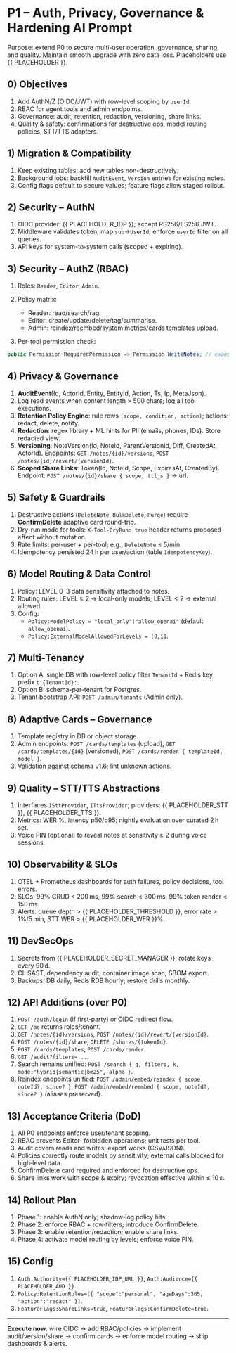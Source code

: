 # P1 – Auth, Privacy, Governance & Hardening AI Prompt

Purpose: extend P0 to secure multi-user operation, governance, sharing, and quality. Maintain smooth upgrade with zero data loss. Placeholders use {{ PLACEHOLDER }}.

## 0) Objectives

1. Add AuthN/Z (OIDC/JWT) with row-level scoping by `userId`.
2. RBAC for agent tools and admin endpoints.
3. Governance: audit, retention, redaction, versioning, share links.
4. Quality & safety: confirmations for destructive ops, model routing policies, STT/TTS adapters.

## 1) Migration & Compatibility

1. Keep existing tables; add new tables non-destructively.
2. Background jobs: backfill `AuditEvent`, `Version` entries for existing notes.
3. Config flags default to secure values; feature flags allow staged rollout.

## 2) Security – AuthN

1. OIDC provider: {{ PLACEHOLDER\_IDP }}; accept RS256/ES256 JWT.
2. Middleware validates token; map `sub`→`UserId`; enforce `userId` filter on all queries.
3. API keys for system-to-system calls (scoped + expiring).

## 3) Security – AuthZ (RBAC)

1. Roles: `Reader`, `Editor`, `Admin`.
2. Policy matrix:

   * Reader: read/search/rag.
   * Editor: create/update/delete/tag/summarise.
   * Admin: reindex/reembed/system metrics/cards templates upload.
3. Per-tool permission check:

```csharp
public Permission RequiredPermission => Permission.WriteNotes; // example
```

## 4) Privacy & Governance

1. **AuditEvent**(Id, ActorId, Entity, EntityId, Action, Ts, Ip, MetaJson).
2. Log read events when content length > 500 chars; log all tool executions.
3. **Retention Policy Engine**: rule rows `(scope, condition, action)`; actions: redact, delete, notify.
4. **Redaction**: regex library + ML hints for PII (emails, phones, IDs). Store redacted view.
5. **Versioning**: NoteVersion(Id, NoteId, ParentVersionId, Diff, CreatedAt, ActorId). Endpoints: `GET /notes/{id}/versions`, `POST /notes/{id}/revert/{versionId}`.
6. **Scoped Share Links**: Token(Id, NoteId, Scope, ExpiresAt, CreatedBy). Endpoint: `POST /notes/{id}/share { scope, ttl_s }` → url.

## 5) Safety & Guardrails

1. Destructive actions (`DeleteNote`, `BulkDelete`, `Purge`) require **ConfirmDelete** adaptive card round-trip.
2. Dry-run mode for tools: `X-Tool-DryRun: true` header returns proposed effect without mutation.
3. Rate limits: per-user + per-tool; e.g., `DeleteNote` ≤ 5/min.
4. Idempotency persisted 24 h per user/action (table `IdempotencyKey`).

## 6) Model Routing & Data Control

1. Policy: LEVEL 0–3 data sensitivity attached to notes.
2. Routing rules: LEVEL ≥ 2 → local-only models; LEVEL < 2 → external allowed.
3. Config:
   * `Policy:ModelPolicy = "local_only"|"allow_openai"` (default `allow_openai`).
   * `Policy:ExternalModelAllowedForLevels = [0,1]`.

## 7) Multi‑Tenancy

1. Option A: single DB with row-level policy filter `TenantId` + Redis key prefix `t:{TenantId}:`.
2. Option B: schema-per-tenant for Postgres.
3. Tenant bootstrap API: `POST /admin/tenants` (Admin only).

## 8) Adaptive Cards – Governance

1. Template registry in DB or object storage.
2. Admin endpoints: `POST /cards/templates` (upload), `GET /cards/templates/{id}` (versioned), `POST /cards/render { templateId, model }`.
3. Validation against schema v1.6; lint unknown actions.

## 9) Quality – STT/TTS Abstractions

1. Interfaces `ISttProvider`, `ITtsProvider`; providers: {{ PLACEHOLDER\_STT }}, {{ PLACEHOLDER\_TTS }}.
2. Metrics: WER %, latency p50/p95; nightly evaluation over curated 2 h set.
3. Voice PIN (optional) to reveal notes at sensitivity ≥ 2 during voice sessions.

## 10) Observability & SLOs

1. OTEL + Prometheus dashboards for auth failures, policy decisions, tool errors.
2. SLOs: 99% CRUD < 200 ms, 99% search < 300 ms, 99% token render < 150 ms.
3. Alerts: queue depth > {{ PLACEHOLDER\_THRESHOLD }}, error rate > 1%/5 min, STT WER > {{ PLACEHOLDER\_WER }}%.

## 11) DevSecOps

1. Secrets from {{ PLACEHOLDER\_SECRET\_MANAGER }}; rotate keys every 90 d.
2. CI: SAST, dependency audit, container image scan; SBOM export.
3. Backups: DB daily, Redis RDB hourly; restore drills monthly.

## 12) API Additions (over P0)

1. `POST /auth/login` (if first‑party) or OIDC redirect flow.
2. `GET /me` returns roles/tenant.
3. `GET /notes/{id}/versions`, `POST /notes/{id}/revert/{versionId}`.
4. `POST /notes/{id}/share`, `DELETE /shares/{tokenId}`.
5. `POST /cards/templates`, `POST /cards/render`.
6. `GET /audit?filters=...`.
7. Search remains unified: `POST /search { q, filters, k, mode:"hybrid|semantic|bm25", alpha }`.
8. Reindex endpoints unified: `POST /admin/embed/reindex { scope, noteId?, since? }`, `POST /admin/embed/reembed { scope, noteId?, since? }` (aliases preserved).

## 13) Acceptance Criteria (DoD)

1. All P0 endpoints enforce user/tenant scoping.
2. RBAC prevents Editor‑ forbidden operations; unit tests per tool.
3. Audit covers reads and writes; export works (CSV/JSON).
4. Policies correctly route models by sensitivity; external calls blocked for high‑level data.
5. ConfirmDelete card required and enforced for destructive ops.
6. Share links work with scope & expiry; revocation effective within ≤ 10 s.

## 14) Rollout Plan

1. Phase 1: enable AuthN only; shadow‑log policy hits.
2. Phase 2: enforce RBAC + row‑filters; introduce ConfirmDelete.
3. Phase 3: enable retention/redaction; enable share links.
4. Phase 4: activate model routing by levels; enforce voice PIN.

## 15) Config

1. `Auth:Authority={{ PLACEHOLDER_IDP_URL }}`; `Auth:Audience={{ PLACEHOLDER_AUD }}`.
2. `Policy:RetentionRules=[{ "scope":"personal", "ageDays":365, "action":"redact" }]`.
3. `FeatureFlags:ShareLinks=true`, `FeatureFlags:ConfirmDelete=true`.

---

**Execute now**: wire OIDC → add RBAC/policies → implement audit/version/share → confirm cards → enforce model routing → ship dashboards & alerts.
